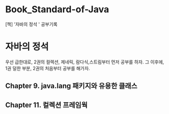 # Book_Standard-of-Java
[책] '자바의 정석 ' 공부기록

# 자바의 정석
우선 급한대로, 2권의 컬렉션, 제네릭, 람다식,스트림부터 먼저 공부를 하자. 그 이후에, 1권 덜한 부분, 2권의 처음부터 공부를 해가자.

## Chapter 9. java.lang 패키지와 유용한 클래스

## Chapter 11. 컬렉션 프레임웍
